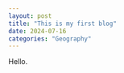 ```yaml
---
layout: post
title: "This is my first blog"
date: 2024-07-16
categories: "Geography"
---
```


Hello.
